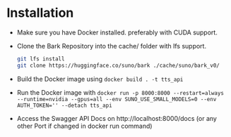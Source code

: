 # Installation
- Make sure you have Docker installed. preferably with CUDA support.
- Clone the Bark Repository into the cache/ folder with lfs support.
  ```sh
  git lfs install
  git clone https://huggingface.co/suno/bark ./cache/suno/bark_v0/
  ```

- Build the Docker image using
  `docker build . -t tts_api`
- Run the Docker image with
  `docker run -p 8000:8000 --restart=always --runtime=nvidia --gpus=all --env SUNO_USE_SMALL_MODELS=0 --env AUTH_TOKEN='' --detach tts_api`

- Access the Swagger API Docs on http://localhost:8000/docs (or any other Port if changed in docker run command)
